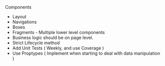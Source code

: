 Components
- Layout
- Navigations
- Boxes
- Fragments - Multiple lower level components
- Business logic should be on page level.
- Strict Lifecycle method
- Add Unit Tests ( Weekly, and use Coverage )
- Use Proptypes ( Implement when starting to deal with data manipulation )